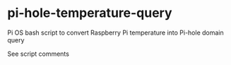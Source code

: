 # pi-hole-temperature-query
Pi OS bash script to convert Raspberry Pi temperature into Pi-hole domain query

See script comments
